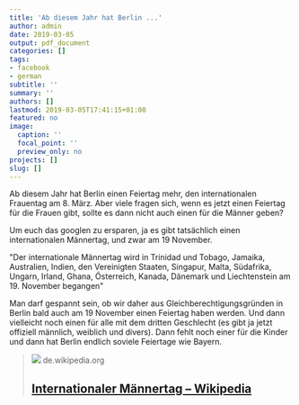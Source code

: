 ```yaml
---
title: 'Ab diesem Jahr hat Berlin ...'
author: admin
date: 2019-03-05
output: pdf_document
categories: []
tags:
- facebook
- german
subtitle: ''
summary: ''
authors: []
lastmod: 2019-03-05T17:41:15+01:00
featured: no
image:
  caption: ''
  focal_point: ''
  preview_only: no
projects: []
slug: []
---
```

Ab diesem Jahr hat Berlin einen Feiertag mehr, den internationalen Frauentag am 8. März. Aber viele fragen sich, wenn es jetzt einen Feiertag für die Frauen gibt, sollte es dann nicht auch einen für die Männer geben? 

Um euch das googlen zu ersparen, ja es gibt tatsächlich einen internationalen Männertag, und zwar am 19 November. 

"Der internationale Männertag wird in Trinidad und Tobago, Jamaika, Australien, Indien, den Vereinigten Staaten, Singapur, Malta, Südafrika, Ungarn, Irland, Ghana, Österreich, Kanada, Dänemark und Liechtenstein am 19. November begangen"

Man darf gespannt sein, ob wir daher aus Gleichberechtigungsgründen in Berlin bald auch am 19 November einen Feiertag haben werden. Und dann vielleicht noch einen für alle mit dem dritten Geschlecht (es gibt ja jetzt offiziell männlich, weiblich und divers). Dann fehlt noch einer für die Kinder und dann hat Berlin endlich soviele Feiertage wie Bayern.
> [![](https://upload.wikimedia.org/wikipedia/commons/5/5b/International_Men%27s_Day_Symbol.JPG)](https://de.wikipedia.org/wiki/Internationaler_M%C3%A4nnertag)
> de.wikipedia.org
> ## [Internationaler Männertag – Wikipedia](https://de.wikipedia.org/wiki/Internationaler_M%C3%A4nnertag)
>

